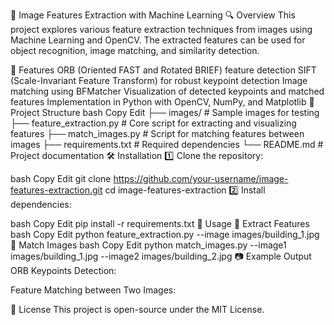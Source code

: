 📸 Image Features Extraction with Machine Learning
🔍 Overview
This project explores various feature extraction techniques from images using Machine Learning and OpenCV. The extracted features can be used for object recognition, image matching, and similarity detection.

🚀 Features
ORB (Oriented FAST and Rotated BRIEF) feature detection
SIFT (Scale-Invariant Feature Transform) for robust keypoint detection
Image matching using BFMatcher
Visualization of detected keypoints and matched features
Implementation in Python with OpenCV, NumPy, and Matplotlib
📂 Project Structure
bash
Copy
Edit
├── images/                 # Sample images for testing
├── feature_extraction.py    # Core script for extracting and visualizing features
├── match_images.py          # Script for matching features between images
├── requirements.txt         # Required dependencies
└── README.md                # Project documentation
🛠️ Installation
1️⃣ Clone the repository:

bash
Copy
Edit
git clone https://github.com/your-username/image-features-extraction.git
cd image-features-extraction
2️⃣ Install dependencies:

bash
Copy
Edit
pip install -r requirements.txt
📌 Usage
🔹 Extract Features
bash
Copy
Edit
python feature_extraction.py --image images/building_1.jpg
🔹 Match Images
bash
Copy
Edit
python match_images.py --image1 images/building_1.jpg --image2 images/building_2.jpg
📷 Example Output
ORB Keypoints Detection:

Feature Matching between Two Images:

📜 License
This project is open-source under the MIT License.

